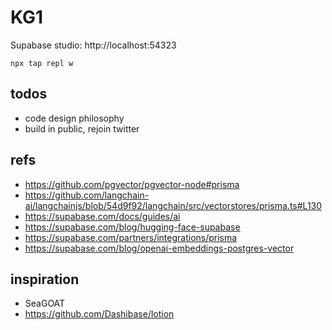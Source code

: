 # KG1

Supabase studio: http://localhost:54323

```
npx tap repl w
```

## todos

- code design philosophy
- build in public, rejoin twitter

## refs

- https://github.com/pgvector/pgvector-node#prisma
- https://github.com/langchain-ai/langchainjs/blob/54d9f92/langchain/src/vectorstores/prisma.ts#L130
- https://supabase.com/docs/guides/ai
- https://supabase.com/blog/hugging-face-supabase
- https://supabase.com/partners/integrations/prisma
- https://supabase.com/blog/openai-embeddings-postgres-vector

## inspiration

- SeaGOAT
- https://github.com/Dashibase/lotion

